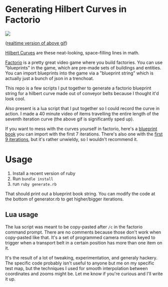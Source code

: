 # Generating Hilbert Curves in Factorio

![](hilbert4x.gif)

([realtime version of above gif](https://www.youtube.com/watch?v=1298SA8L3sk))

[Hilbert Curves](https://en.wikipedia.org/wiki/Hilbert_curve) are these neat-looking, space-filling lines in math.

[Factorio](https://factorio.com/) is a pretty great video game where you build factories. You can use "blueprints" in the game, which are pre-made sets of buildings and entities. You can import blueprints into the game via a "blueprint string" which is actually just a bunch of json in a trenchoat.

This repo is a few scripts I put together to generate a factorio blueprint string for a hilbert curve made out of conveyor belts because I thought it'd look cool.

Also present is a lua script that I put together so I could record the curve in action. I made a 40 minute video of items travelling the entire length of the seventh iteration curve (the above gif is significantly sped up).

If you want to mess with the curves yourself in factorio, here's a [blueprint book](https://raw.githubusercontent.com/kkuchta/factorio_hilbert/main/7book?token=AAGINZNTBBWEW77CMVLNSN27TY63Q) you can import with the first 7 iterations. There's also one with the [first 9 iterations](https://raw.githubusercontent.com/kkuchta/factorio_hilbert/main/9book?token=AAGINZNCUULBBHVZYG4X5JS7TY66Y), but it's rather unwieldy, so I wouldn't recommend it.

# Usage

1. Install a recent version of ruby
2. Run `bundle install`
3. run `ruby generate.rb`

That should print out a blueprint book string. You can modify the code at the bottom of generator.rb to get higher/bigger iterations.

## Lua usage

The lua script was meant to be copy-pasted after `/c` in the factorio command prompt. There are no comments because those don't work when copy-pasted like that. It's a set of programmed camera motions keyed to trigger when a transport belt in a certain position has more than one item on it.

It's the result of a lot of tweaking, experimentation, and generaly hackery. The specific code probably isn't useful to anyone but me on my specific test map, but the techniques I used for smooth interpolation between coordinates and zooms might be. Let me know if you're curious and I'll write it up.
